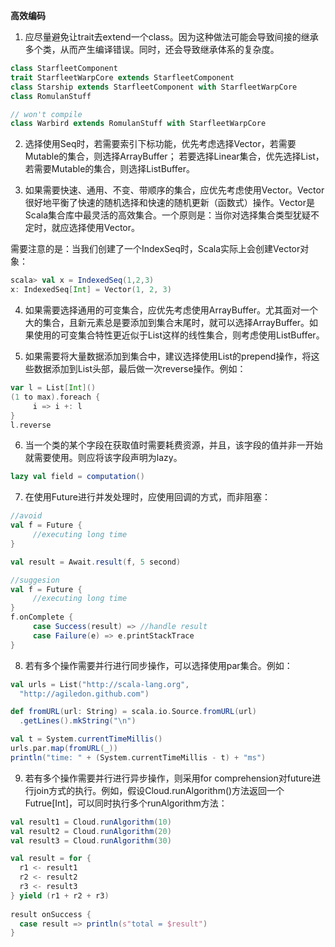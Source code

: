 **高效编码**

1) 应尽量避免让trait去extend一个class。因为这种做法可能会导致间接的继承多个类，从而产生编译错误。同时，还会导致继承体系的复杂度。 
```scala
class StarfleetComponent
trait StarfleetWarpCore extends StarfleetComponent
class Starship extends StarfleetComponent with StarfleetWarpCore
class RomulanStuff

// won't compile
class Warbird extends RomulanStuff with StarfleetWarpCore
```

2) 选择使用Seq时，若需要索引下标功能，优先考虑选择Vector，若需要Mutable的集合，则选择ArrayBuffer；
若要选择Linear集合，优先选择List，若需要Mutable的集合，则选择ListBuffer。

3) 如果需要快速、通用、不变、带顺序的集合，应优先考虑使用Vector。Vector很好地平衡了快速的随机选择和快速的随机更新（函数式）操作。Vector是Scala集合库中最灵活的高效集合。一个原则是：当你对选择集合类型犹疑不定时，就应选择使用Vector。

需要注意的是：当我们创建了一个IndexSeq时，Scala实际上会创建Vector对象：
```scala
scala> val x = IndexedSeq(1,2,3)
x: IndexedSeq[Int] = Vector(1, 2, 3)
```

4) 如果需要选择通用的可变集合，应优先考虑使用ArrayBuffer。尤其面对一个大的集合，且新元素总是要添加到集合末尾时，就可以选择ArrayBuffer。如果使用的可变集合特性更近似于List这样的线性集合，则考虑使用ListBuffer。

5) 如果需要将大量数据添加到集合中，建议选择使用List的prepend操作，将这些数据添加到List头部，最后做一次reverse操作。例如：
```scala
var l = List[Int]()
(1 to max).foreach {
     i => i +: l
}
l.reverse
```

6) 当一个类的某个字段在获取值时需要耗费资源，并且，该字段的值并非一开始就需要使用。则应将该字段声明为lazy。
```scala
lazy val field = computation()
```

7) 在使用Future进行并发处理时，应使用回调的方式，而非阻塞：
```scala
//avoid
val f = Future {
     //executing long time
}

val result = Await.result(f, 5 second)

//suggesion
val f = Future {
     //executing long time
}
f.onComplete {
     case Success(result) => //handle result
     case Failure(e) => e.printStackTrace
}
```

8) 若有多个操作需要并行进行同步操作，可以选择使用par集合。例如：
```scala
val urls = List("http://scala-lang.org",
  "http://agiledon.github.com")

def fromURL(url: String) = scala.io.Source.fromURL(url)
  .getLines().mkString("\n")

val t = System.currentTimeMillis()
urls.par.map(fromURL(_))
println("time: " + (System.currentTimeMillis - t) + "ms") 
```

9) 若有多个操作需要并行进行异步操作，则采用for comprehension对future进行join方式的执行。例如，假设Cloud.runAlgorithm()方法返回一个Futrue[Int]，可以同时执行多个runAlgorithm方法：
```scala
val result1 = Cloud.runAlgorithm(10)
val result2 = Cloud.runAlgorithm(20)
val result3 = Cloud.runAlgorithm(30)

val result = for {
  r1 <- result1
  r2 <- result2
  r3 <- result3
} yield (r1 + r2 + r3)
     
result onSuccess {
  case result => println(s"total = $result")
} 
```